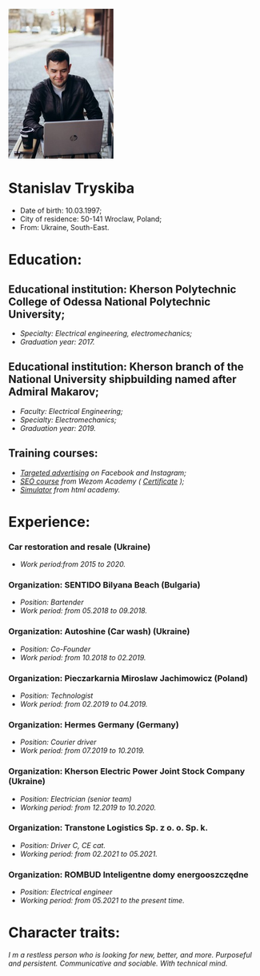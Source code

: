  ![Photo](imgcv/av.jpg)

# Stanislav Tryskiba 
* Date of birth: 10.03.1997;
* City of residence: 50-141 Wroclaw, Poland;
* From: Ukraine, South-East.
# Education:

## Educational institution: Kherson Polytechnic College of Odessa National Polytechnic University;
* _Specialty: Electrical engineering, electromechanics;_
* _Graduation year: 2017._

## Educational institution: Kherson branch of the National University shipbuilding named after Admiral Makarov;
* _Faculty: Electrical Engineering;_
* _Specialty: Electromechanics;_
* _Graduation year: 2019._

## Training courses:
* _[Targeted advertising]( https://vladstepanenko.com/targetolog1000) on Facebook and Instagram;_
* _[SEO course](https://wezom.academy/courses/seo/) from Wezom Academy (  [Certificate](https://drive.google.com/file/d/126XZN8Yj3WM9GJA4i5fJG5tW-3q7Zu9X/view) );_
* _[Simulator](https://wezom.academy/courses/seo/) from html academy._

# Experience:

### Car restoration and resale (Ukraine)
* _Work period:from 2015 to 2020._
### Organization: SENTIDO Bilyana Beach (Bulgaria)
* _Position: Bartender_
* _Work period: from 05.2018 to 09.2018._
### Organization: Autoshine (Car wash) (Ukraine)
* _Position: Co-Founder_
* _Work period: from 10.2018 to 02.2019._
### Organization: Pieczarkarnia Miroslaw Jachimowicz (Poland)
* _Position: Technologist_
* _Work period: from 02.2019 to 04.2019._
### Organization: Hermes Germany (Germany)
* _Position: Courier driver_
* _Work period: from 07.2019 to 10.2019._

### Organization: Kherson Electric Power Joint Stock Company (Ukraine)
* _Position: Electrician (senior team)_
* _Working period: from 12.2019 to 10.2020._
### Organization: Transtone Logistics Sp. z o. o. Sp. k.
* _Position: Driver C, CE cat._
* _Working period: from 02.2021 to 05.2021._

### Organization: ROMBUD Inteligentne domy energooszczędne
* _Position: Electrical engineer_
* _Working period: from 05.2021 to the present time._

# Сharacter traits:
 _I m a restless person who is looking for new, better, and more. Purposeful and persistent. Communicative and sociable. With technical mind._



